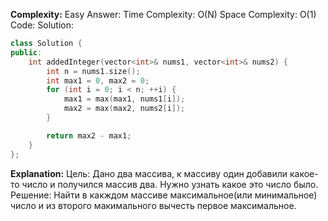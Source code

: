 **Complexity:** Easy
Answer:
	Time Complexity: O(N)
	Space Complexity: O(1)
Code:
Solution:
```cpp
class Solution {
public:
    int addedInteger(vector<int>& nums1, vector<int>& nums2) {
        int n = nums1.size();
        int max1 = 0, max2 = 0;
        for (int i = 0; i < n; ++i) {
            max1 = max(max1, nums1[i]);
            max2 = max(max2, nums2[i]);
        }

        return max2 - max1;
    }
};
```
**Explanation:**
	Цель:  Дано два массива, к массиву один добавили какое-то число и получился массив два. Нужно узнать какое это число было.
	Решение: Найти в какждом массиве максимальное(или минимальное) число и из второго макимального вычесть первое максимальное.